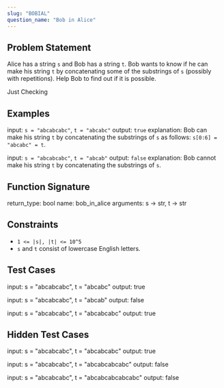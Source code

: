 ```yaml
---
slug: "BOBIAL"
question_name: "Bob in Alice"
---
```


## Problem Statement

Alice has a string `s` and Bob has a string `t`. Bob wants to know if he can make his string `t` by concatenating some of the substrings of `s` (possibly with repetitions). Help Bob to find out if it is possible.

Just Checking

## Examples

input: `s = "abcabcabc"`, `t = "abcabc"`
output: `true`
explanation: Bob can make his string `t` by concatenating the substrings of `s` as follows: `s[0:6] = "abcabc" = t`.

input: `s = "abcabcabc"`, `t = "abcab"`
output: `false`
explanation: Bob cannot make his string `t` by concatenating the substrings of `s`.

## Function Signature

return_type: bool
name: bob_in_alice
arguments: s -> str, t -> str

## Constraints

-   `1 <= |s|, |t| <= 10^5`
-   `s` and `t` consist of lowercase English letters.

## Test Cases

input: s = "abcabcabc", t = "abcabc"
output: true

input: s = "abcabcabc", t = "abcab"
output: false

input: s = "abcabcabc", t = "abcabcabc"
output: true

## Hidden Test Cases

input: s = "abcabcabc", t = "abcabcabc"
output: true

input: s = "abcabcabc", t = "abcabcabcabc"
output: false

input: s = "abcabcabc", t = "abcabcabcabcabc"
output: false
